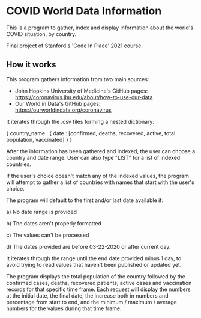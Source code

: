 # COVID World Data Information
This is a program to gather, index and display information about the world's COVID situation, by country.

Final project of Stanford's 'Code In Place' 2021 course.

## How it works
This program gathers information from two main sources:

- John Hopkins University of Medicine's GitHub pages: https://coronavirus.jhu.edu/about/how-to-use-our-data
- Our World in Data's GitHub pages: https://ourworldindata.org/coronavirus

It iterates through the .csv files forming a nested dictionary:

{
    country_name : {
        date : [confirmed, deaths, recovered, active, total population, vaccinated]
    }
}

After the information has been gathered and indexed, the user can choose a country and date range.
User can also type "LIST" for a list of indexed countries.

If the user's choice doesn't match any of the indexed values, the program will attempt to gather a list of countries with names that start with the user's choice.

The program will default to the first and/or last date available if: 

a) No date range is provided 

b) The dates aren't properly formatted

c) The values can't be processed 

d) The dates provided are before 03-22-2020 or after current day.


It iterates through the range until the end date provided minus 1 day, to avoid trying to read values that haven't been published or updated yet.

The program displays the total population of the country followed by the confirmed cases, deaths, recovered patients, active cases and vaccination records for that specific time frame. Each request will display the numbers at the initial date, the final date, the increase both in numbers and percentage from start to end, and the minimum / maximum / average numbers for the values during that time frame.
